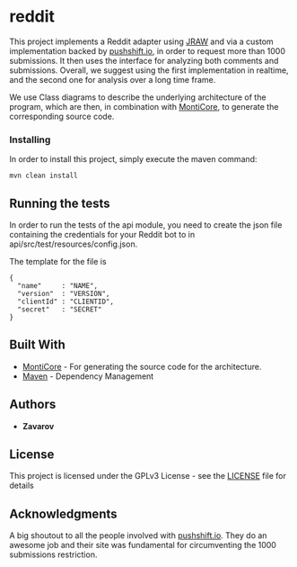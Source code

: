 # reddit

This project implements a Reddit adapter using [JRAW](https://github.com/mattbdean/JRAW)
and via a custom implementation backed by [pushshift.io](https://pushshift.io/), in order to request more than 1000 submissions.
It then uses the interface for analyzing both comments and submissions.
Overall, we suggest using the first implementation in realtime, and the second one for analysis over a long time frame.

We use Class diagrams to describe the underlying architecture of the program, which are then,
in combination with [MontiCore](http://www.monticore.de/), to generate the corresponding source code.

### Installing

In order to install this project, simply execute the maven command:

```
mvn clean install
```

## Running the tests

In order to run the tests of the api module, you need to create the json file containing the credentials for your Reddit bot to in api/src/test/resources/config.json.

The template for the file is
```
{
  "name"     : "NAME",
  "version"  : "VERSION",
  "clientId" : "CLIENTID",
  "secret"   : "SECRET"
}
```

## Built With

* [MontiCore](https://github.com/MontiCore/monticore) - For generating the source code for the architecture.
* [Maven](https://maven.apache.org/) - Dependency Management

## Authors

* **Zavarov**

## License

This project is licensed under the GPLv3 License - see the [LICENSE](LICENSE) file for details

## Acknowledgments
A big shoutout to all the people involved with [pushshift.io](https://pushshift.io/). They do an awesome job
and their site was fundamental for circumventing the 1000 submissions restriction.